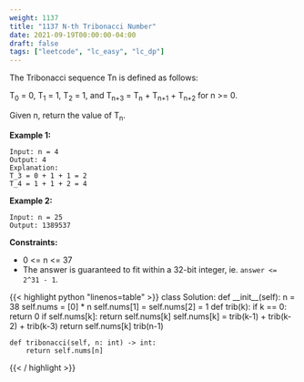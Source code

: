 ```yaml
---
weight: 1137
title: "1137 N-th Tribonacci Number"
date: 2021-09-19T00:00:00-04:00
draft: false
tags: ["leetcode", "lc_easy", "lc_dp"]
---
```


The Tribonacci sequence Tn is defined as follows: 

T<sub>0</sub> = 0, T<sub>1</sub> = 1, T<sub>2</sub> = 1, and T<sub>n+3</sub> = T<sub>n</sub> + T<sub>n+1</sub> + T<sub>n+2</sub> for n >= 0.

Given n, return the value of T<sub>n</sub>.

**Example 1:**
```
Input: n = 4
Output: 4
Explanation:
T_3 = 0 + 1 + 1 = 2
T_4 = 1 + 1 + 2 = 4
```
**Example 2:**
```
Input: n = 25
Output: 1389537
```

**Constraints:**
- 0 <= n <= 37
- The answer is guaranteed to fit within a 32-bit integer, ie. `answer <= 2^31 - 1`.

<div class="tabs"></div>
<div class="tab-content">
<div id="python" class="lang">
{{< highlight python "linenos=table" >}}
class Solution:
    def __init__(self):
        n = 38
        self.nums = [0] * n
        self.nums[1] = self.nums[2] = 1
        def trib(k):
            if k == 0:
                return 0
            if self.nums[k]:
                return self.nums[k]
            self.nums[k] = trib(k-1) + trib(k-2) + trib(k-3)
            return self.nums[k]
        trib(n-1)
            
    
    def tribonacci(self, n: int) -> int:
        return self.nums[n]
{{< / highlight >}}
</div>
</div>
